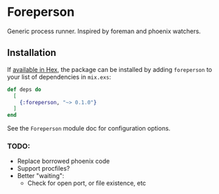# Foreperson

Generic process runner.  Inspired by foreman and phoenix watchers.

## Installation

If [available in Hex](https://hex.pm/docs/publish), the package can be installed
by adding `foreperson` to your list of dependencies in `mix.exs`:

```elixir
def deps do
  [
    {:foreperson, "~> 0.1.0"}
  ]
end
```

See the `Foreperson` module doc for configuration options.

### TODO:
- Replace borrowed phoenix code
- Support procfiles?
- Better "waiting":
  - Check for open port, or file existence, etc
